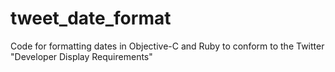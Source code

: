 tweet_date_format
=================

Code for formatting dates in Objective-C and Ruby to conform to the Twitter "Developer Display Requirements"